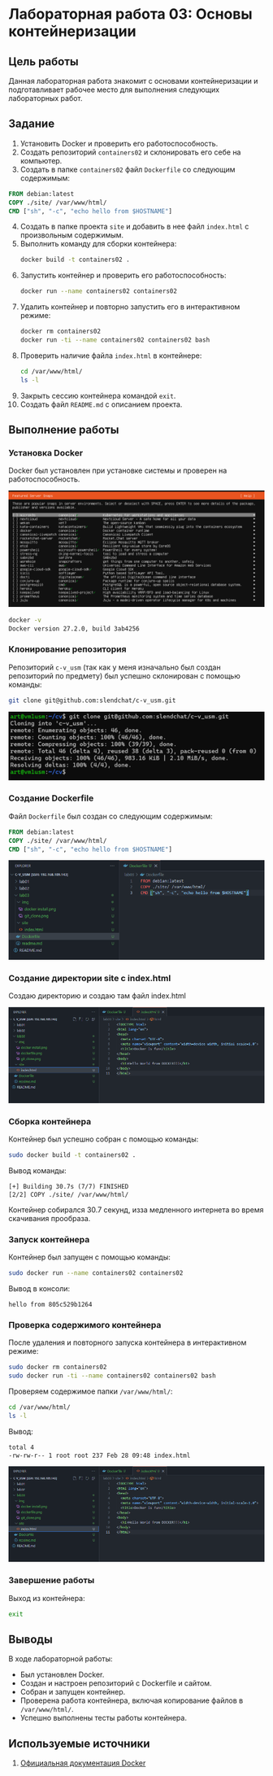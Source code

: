 # Лабораторная работа 03: Основы контейнеризации

## Цель работы
Данная лабораторная работа знакомит с основами контейнеризации и подготавливает рабочее место для выполнения следующих лабораторных работ.

## Задание
1. Установить Docker и проверить его работоспособность.
2. Создать репозиторий `containers02` и склонировать его себе на компьютер.
3. Создать в папке `containers02` файл `Dockerfile` со следующим содержимым:


```dockerfile
FROM debian:latest
COPY ./site/ /var/www/html/
CMD ["sh", "-c", "echo hello from $HOSTNAME"]
```

4. Создать в папке проекта `site` и добавить в нее файл `index.html` с произвольным содержимым.
5. Выполнить команду для сборки контейнера:
   ```bash
   docker build -t containers02 .
   ```
6. Запустить контейнер и проверить его работоспособность:
   ```bash
   docker run --name containers02 containers02
   ```
7. Удалить контейнер и повторно запустить его в интерактивном режиме:
   ```bash
   docker rm containers02
   docker run -ti --name containers02 containers02 bash
   ```
8. Проверить наличие файла `index.html` в контейнере:
   ```bash
   cd /var/www/html/
   ls -l
   ```
9. Закрыть сессию контейнера командой `exit`.
10. Создать файл `README.md` с описанием проекта.

## Выполнение работы
### Установка Docker
Docker был установлен при установке системы и проверен на работоспособность.

![Установка Docker](img/docker_install.png)

```bash
docker -v
Docker version 27.2.0, build 3ab4256
```

### Клонирование репозитория
Репозиторий `c-v_usm` (так как у меня изначально был создан репозиторий по предмету) был успешно склонирован с помощью команды:
```bash
git clone git@github.com:slendchat/c-v_usm.git
```

![Клонирование репозитория](img/git_clone.png)

### Создание Dockerfile
Файл `Dockerfile` был создан со следующим содержимым:
```dockerfile
FROM debian:latest
COPY ./site/ /var/www/html/
CMD ["sh", "-c", "echo hello from $HOSTNAME"]
```

![Dockerfile](img/dockerfile.png)

### Создание директории site с index.html
Создаю директорию и создаю там файл index.html

![alt text](img/site.png)




### Сборка контейнера
Контейнер был успешно собран с помощью команды:
```bash
sudo docker build -t containers02 .
```
Вывод команды:
```
[+] Building 30.7s (7/7) FINISHED
[2/2] COPY ./site/ /var/www/html/
```

Контейнер собирался 30.7 секунд, изза медленного интернета во время скачивания прообраза.

### Запуск контейнера
Контейнер был запущен с помощью команды:
```bash
sudo docker run --name containers02 containers02
```
Вывод в консоли:
```
hello from 805c529b1264
```

### Проверка содержимого контейнера
После удаления и повторного запуска контейнера в интерактивном режиме:
```bash
sudo docker rm containers02
sudo docker run -ti --name containers02 containers02 bash
```
Проверяем содержимое папки `/var/www/html/`:
```bash
cd /var/www/html/
ls -l
```
Вывод:
```
total 4
-rw-rw-r-- 1 root root 237 Feb 28 09:48 index.html
```

![Запущенный сайт](img/site.png)

### Завершение работы
Выход из контейнера:
```bash
exit
```

## Выводы
В ходе лабораторной работы:
- Был установлен Docker.
- Создан и настроен репозиторий с Dockerfile и сайтом.
- Собран и запущен контейнер.
- Проверена работа контейнера, включая копирование файлов в `/var/www/html/`.
- Успешно выполнены тесты работы контейнера.

## Используемые источники
1. [Официальная документация Docker](https://docs.docker.com/build/)

